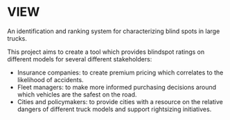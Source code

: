 # VIEW

An identification and ranking system for characterizing blind spots in large trucks.

This project aims to create a tool which provides blindspot ratings on different models for several different stakeholders:
- Insurance companies: to create premium pricing which correlates to the likelihood of accidents.
- Fleet managers: to make more informed purchasing decisions around which vehicles are the safest on the road.
- Cities and policymakers: to provide cities with a resource on the relative dangers of different truck models and support rightsizing initiatives.
